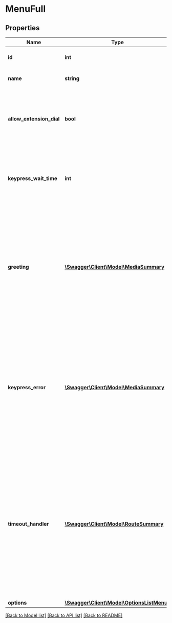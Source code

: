 # MenuFull

## Properties
Name | Type | Description | Notes
------------ | ------------- | ------------- | -------------
**id** | **int** | Integer Menu ID. Read-only. | [optional] 
**name** | **string** | Name. Required. Unique. | [optional] 
**allow_extension_dial** | **bool** | Boolean. Determines whether a caller can enter an extension number to bypass the menu. | [optional] 
**keypress_wait_time** | **int** | Boolean. Determines whether a caller can enter an extension number to bypass the menu. | [optional] 
**greeting** | [**\Swagger\Client\Model\MediaSummary**](MediaSummary.md) | Greeting that is played when a caller enters a menu. Output is a Media Summary Object. Input must be a Media Lookup Object. Must refer to a media recording that has is_hold_music set to FALSE. | [optional] 
**keypress_error** | [**\Swagger\Client\Model\MediaSummary**](MediaSummary.md) | Message that is played when the caller makes a keypress error. Output is a Media Summary Object. Input must be a Media Lookup Object. Must refer to a media recording that has is_hold_music set to FALSE. | [optional] 
**timeout_handler** | [**\Swagger\Client\Model\RouteSummary**](RouteSummary.md) | Route that will be entered when the caller fails to choose a menu option within the allotted time. Output is a Route Summary Object if the route is named, otherwise the Full Route Object will be shown. Input must be a Route Lookup Object pointing to a named route. | [optional] 
**options** | [**\Swagger\Client\Model\OptionsListMenus**](OptionsListMenus.md) |  | [optional] 

[[Back to Model list]](../README.md#documentation-for-models) [[Back to API list]](../README.md#documentation-for-api-endpoints) [[Back to README]](../README.md)


